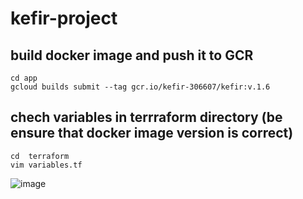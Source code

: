 # kefir-project

## build docker image and push it to GCR
~~~
cd app
gcloud builds submit --tag gcr.io/kefir-306607/kefir:v.1.6
~~~
## chech variables in terrraform directory (be ensure that docker image version is correct)
~~~
cd  terraform
vim variables.tf
~~~
![image](https://user-images.githubusercontent.com/53195216/110041992-18b35f00-7d56-11eb-8465-5d88974061e7.png)
## 
